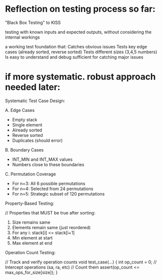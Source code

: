 # Reflection on testing process so far:

"Black Box Testing" to KISS

testing with known inputs and expected outputs, without considering the internal workings



a working test foundation that:
	Catches obvious issues
	Tests key edge cases (already sorted, reverse sorted)
	Tests different sizes (3,4,5 numbers)
	Is easy to understand and debug
	sufficient for catching major issues




# if more systematic. robust approach needed later:


Systematic Test Case Design:

A. Edge Cases
   - Empty stack
   - Single element
   - Already sorted
   - Reverse sorted
   - Duplicates (should error)

B. Boundary Cases
   - INT_MIN and INT_MAX values
   - Numbers close to these boundaries

C. Permutation Coverage
   - For n=3: All 6 possible permutations
   - For n=4: Selected from 24 permutations
   - For n=5: Strategic subset of 120 permutations




Property-Based Testing:

// Properties that MUST be true after sorting:
1. Size remains same
2. Elements remain same (just reordered)
3. For any i: stack[i] <= stack[i+1]
4. Min element at start
5. Max element at end




Operation Count Testing:

// Track and verify operation counts
void test_case(...) {
    int op_count = 0;
    // Intercept operations (sa, ra, etc)
    // Count them
    assert(op_count <= max_ops_for_size[size]);
}